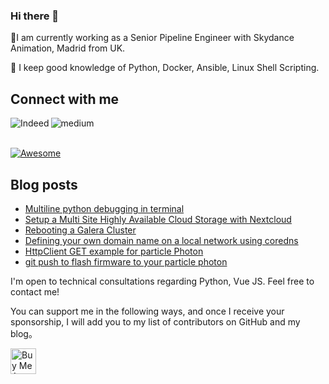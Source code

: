 ### Hi there 👋

🌱I am currently working as a Senior Pipeline Engineer with Skydance Animation, Madrid from UK.

🌱 I keep good knowledge of Python, Docker, Ansible, Linux Shell Scripting.

## Connect with me

<!--[<img align="left" alt="linked-in" src="https://img.shields.io/badge/linkedin-%230077B5.svg?&style=for-the-badge&logo=linkedin&logoColor=white" />](https://www.linkedin.com/in/sanfx/) -->
[<img align="left" alt="Indeed" src="https://i0.wp.com/www.indeed.com/p/jobsearch.gif?w=1170&ssl=1" />](https://profile.indeed.com/resume) 
[<img align="left" alt="medium" src="https://img.shields.io/badge/medium-%2312100E.svg?&style=for-the-badge&logo=medium&logoColor=white" />](https://medium.com/@sanluthra)
<br>
<br>

[![Awesome](https://awesome.re/badge-flat.svg)](https://github.com/sanfx)

## Blog posts
<!-- BLOG-POST-LIST:START -->
- [Multiline python debugging in terminal](https://devilsan.weebly.com/blog/multiline-python-debugging-in-terminal)
- [Setup a Multi Site Highly Available Cloud Storage with Nextcloud](https://devilsan.weebly.com/blog/a-complete-guide-to-setup-a-multi-site-highly-available-cloud-storage-with-nextcloud)
- [Rebooting a Galera Cluster](https://devilsan.weebly.com/blog/rebooting-a-galera-cluster)
- [Defining your own domain name on a local network using coredns](https://devilsan.weebly.com/blog/defining-your-own-domain-name-on-a-local-network-using-coredns)
- [HttpClient GET example for particle Photon](https://devilsan.weebly.com/blog/httpclient-get-example-for-particle-photon)
- [git push to flash firmware to your particle photon](https://devilsan.weebly.com/blog/git-push-to-flash-firmware-to-your-particle-photon)
<!-- BLOG-POST-LIST:END -->

<!--## Latest Medium Posts-->
<!--a target="_blank" href="https://github-readme-medium-recent-article.vercel.app/medium/@sanluthra/0"><img src="https://github-readme-medium-recent-article.vercel.app/medium/@sanluthra/0" alt="Latest medium article"-->
<!--
**sanfx/sanfx** is a ✨ _special_ ✨ repository because its `README.md` (this file) appears on your GitHub profile.

Here are some ideas to get you started:

- 🔭 I’m currently working on ...
- 🌱 I’m currently learning ...
- 👯 I’m looking to collaborate on ...
- 🤔 I’m looking for help with ...
- 💬 Ask me about ...
- 📫 How to reach me: ...
- 😄 Pronouns: ...
- ⚡ Fun fact: ...
-->

I'm open to technical consultations regarding Python, Vue JS. Feel free to contact me!

You can support me in the following ways, and once I receive your sponsorship, I will add you to my list of contributors on GitHub and my blog。

<a href="https://www.buymeacoffee.com/sansupercool" target="_blank"><img src="https://cdn.buymeacoffee.com/buttons/v2/default-yellow.png" alt="Buy Me A Coffee" style="height: 41px !important" ></a>
